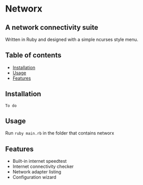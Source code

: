 # Networx
## A network connectivity suite
Written in Ruby and designed with a simple ncurses style menu. 


## Table of contents 
- [Installation](#installation)
- [Usage](#usage)
- [Features](#features)

## Installation
``To do``
## Usage
Run ``ruby main.rb`` in the folder that contains networx
## Features
- Built-in internet speedtest
- Internet connectivity checker
- Network adapter listing
- Configuration wizard
